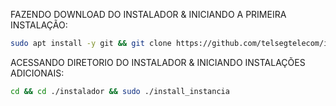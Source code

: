 FAZENDO DOWNLOAD DO INSTALADOR & INICIANDO A PRIMEIRA INSTALAÇÃO:

```bash
sudo apt install -y git && git clone https://github.com/telsegtelecom/instalador && sudo chmod -R 777 ./instalador && cd ./instalador && sudo ./install_primaria
```

ACESSANDO DIRETORIO DO INSTALADOR & INICIANDO INSTALAÇÕES ADICIONAIS:
```bash
cd && cd ./instalador && sudo ./install_instancia
```

